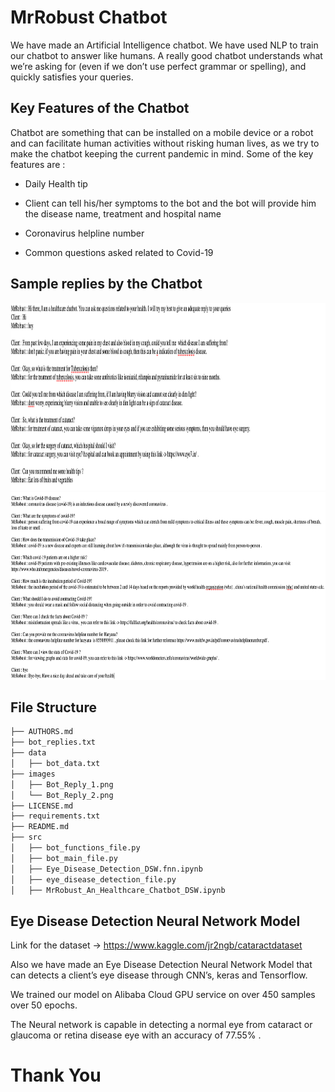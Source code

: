 # MrRobust Chatbot

We have made an Artificial Intelligence chatbot. We have used NLP to train our chatbot to answer like humans. A really good chatbot understands what we’re asking for (even if we don’t use perfect grammar or spelling), and quickly satisfies your queries. 

## Key Features of the Chatbot

Chatbot are something that can be installed on a mobile device or a robot and can facilitate human activities without risking human lives, as we try to make the chatbot keeping the current pandemic in mind. Some of the key features are :

* Daily Health tip

* Client can tell his/her symptoms to the bot and the bot will provide him the disease name, treatment and hospital name

* Coronavirus helpline number

* Common questions asked related to Covid-19

## Sample replies by the Chatbot

<img src="images/Bot_Reply_1.png" style="width:650px;height:300px;">

<img src="images/Bot_Reply_2.png" style="width:650px;height:300px;">

## File Structure

```bash
├── AUTHORS.md
├── bot_replies.txt
├── data
│   ├── bot_data.txt
├── images
│   ├── Bot_Reply_1.png
│   └── Bot_Reply_2.png
├── LICENSE.md
├── requirements.txt
├── README.md
├── src
│   ├── bot_functions_file.py
│   ├── bot_main_file.py
│   ├── Eye_Disease_Detection_DSW.fnn.ipynb
│   ├── eye_disease_detection_file.py
│   ├── MrRobust_An_Healthcare_Chatbot_DSW.ipynb
```
## Eye Disease Detection Neural Network Model

Link for the dataset -> https://www.kaggle.com/jr2ngb/cataractdataset

Also we have made an Eye Disease Detection Neural Network Model that can detects a client’s eye disease through CNN’s, keras and Tensorflow.

We trained our model on Alibaba Cloud GPU service on over 450 samples over 50 epochs.

The Neural network is capable in detecting a normal eye from cataract or glaucoma or retina disease eye with an accuracy of 77.55% .

# Thank You

